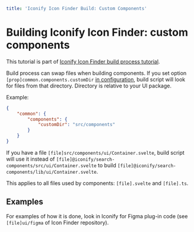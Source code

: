 ```yaml
title: 'Iconify Icon Finder Build: Custom Components'
```

# Building Iconify Icon Finder: custom components

This tutorial is part of [Iconify Icon Finder build process tutorial](./index.md).

Build process can swap files when building components. If you set option `[prop]common.components.customDir` [in configuration](./config.md), build script will look for files from that directory. Directory is relative to your UI package.

Example:

```json
{
	"common": {
		"components": {
			"customDir": "src/components"
		}
	}
}
```

If you have a file `[file]src/components/ui/Container.svelte`, build script will use it instead of `[file]@iconify/search-components/src/ui/Container.svelte` to build `[file]@iconify/search-components/lib/ui/Container.svelte`.

This applies to all files used by components: `[file].svelte` and `[file].ts`.

## Examples

For examples of how it is done, look in Iconify for Figma plug-in code (see `[file]ui/figma` of Icon Finder repository).
